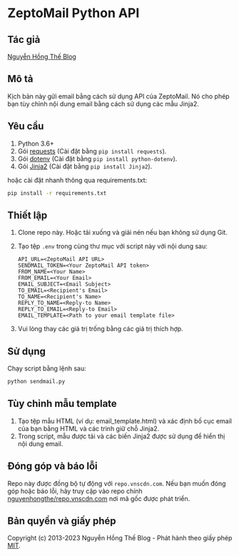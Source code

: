 
# ZeptoMail Python API

## Tác giả

[Nguyễn Hồng Thế Blog](https://nguyenhongthe.net)

## Mô tả

Kịch bản này gửi email bằng cách sử dụng API của ZeptoMail. Nó cho phép bạn tùy chỉnh nội dung email bằng cách sử dụng các mẫu Jinja2.

## Yêu cầu

1. Python 3.6+
2. Gói [requests](https://pypi.org/project/requests/) (Cài đặt bằng `pip install requests`).
3. Gói [dotenv](https://pypi.org/project/python-dotenv/) (Cài đặt bằng `pip install python-dotenv`).
4. Gói [Jinja2](https://pypi.org/project/Jinja2/) (Cài đặt bằng `pip install Jinja2`).

hoặc cài đặt nhanh thông qua requirements.txt:

```bash
pip install -r requirements.txt
```

## Thiết lập

1. Clone repo này. Hoặc tải xuống và giải nén nếu bạn không sử dụng Git.
2. Tạo tệp `.env` trong cùng thư mục với script này với nội dung sau:

   ```
   API_URL=<ZeptoMail API URL>
   SENDMAIL_TOKEN=<Your ZeptoMail API token>
   FROM_NAME=<Your Name>
   FROM_EMAIL=<Your Email>
   EMAIL_SUBJECT=<Email Subject>
   TO_EMAIL=<Recipient's Email>
   TO_NAME=<Recipient's Name>
   REPLY_TO_NAME=<Reply-to Name>
   REPLY_TO_EMAIL=<Reply-to Email>
   EMAIL_TEMPLATE=<Path to your email template file>
   ```

3. Vui lòng thay các giá trị trống bằng các giá trị thích hợp.

## Sử dụng
Chạy script bằng lệnh sau:

```bash
python sendmail.py
```

## Tùy chỉnh mẫu template

1. Tạo tệp mẫu HTML (ví dụ: email_template.html) và xác định bố cục email của bạn bằng HTML và các trình giữ chỗ Jinja2.
2. Trong script, mẫu được tải và các biến Jinja2 được sử dụng để hiển thị nội dung email.


## Đóng góp và báo lỗi

Repo này được đồng bộ tự động với `repo.vnscdn.com`. Nếu bạn muốn đóng góp hoặc báo lỗi, hãy truy cập vào repo chính [nguyenhongthe/repo.vnscdn.com](https://github.com/nguyenhongthe/repo.vnscdn.com/tree/main/packages/zeptomail_python_api) nơi mã gốc được phát triển.

## Bản quyền và giấy phép

Copyright (c) 2013-2023 Nguyễn Hồng Thế Blog - Phát hành theo giấy phép [MIT](LICENSE).